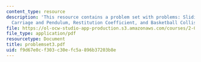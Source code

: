 ```yaml
---
content_type: resource
description: 'This resource contains a problem set with problems: Sliding Dumbbell,
  Carriage and Pendulum, Restitution Coefficient, and Basketball Collision.'
file: https://ol-ocw-studio-app-production.s3.amazonaws.com/courses/2-003j-dynamics-and-control-i-spring-2007/f9d67e0cf303c30efc5a896b37203b8e_problemset3.pdf
file_type: application/pdf
resourcetype: Document
title: problemset3.pdf
uid: f9d67e0c-f303-c30e-fc5a-896b37203b8e
---
```

